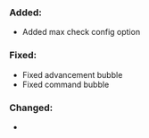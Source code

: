 ### Added:
- Added max check config option
### Fixed:
- Fixed advancement bubble
- Fixed command bubble
### Changed:
- 